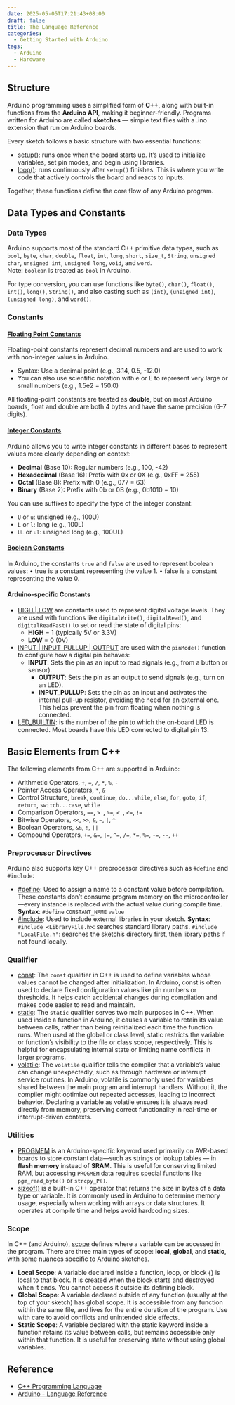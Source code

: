 ```yaml
---
date: 2025-05-05T17:21:43+08:00
draft: false
title: The Language Reference
categories: 
  - Getting Started with Arduino
tags:
  - Arduino
  - Hardware 
---
```

## Structure
Arduino programming uses a simplified form of **C++**, along with built-in functions from the **Arduino API**, making it beginner-friendly. Programs written for Arduino are called **sketches** — simple text files with a .ino extension that run on Arduino boards.

Every sketch follows a basic structure with two essential functions:
* [setup()](https://docs.arduino.cc/language-reference/en/structure/sketch/setup/): runs once when the board starts up. It’s used to initialize variables, set pin modes, and begin using libraries.
* [loop()](https://docs.arduino.cc/language-reference/en/structure/sketch/loop/): runs continuously after `setup()` finishes. This is where you write code that actively controls the board and reacts to inputs.

Together, these functions define the core flow of any Arduino program.

## Data Types and Constants

### Data Types
Arduino supports most of the standard C++ primitive data types, such as `bool`, `byte`, `char`, `double`, `float`, `int`, `long`, `short`, `size_t`, `String`, `unsigned char`, `unsigned int`, `unsigned long`, `void`, and `word`.  
Note: `boolean` is treated as `bool` in Arduino.

For type conversion, you can use functions like `byte()`, `char()`, `float()`, `int()`, `long()`, `String()`, and also casting such as `(int)`, `(unsigned int)`, `(unsigned long)`, and `word()`.

### Constants
#### [Floating Point Constants](https://docs.arduino.cc/language-reference/en/variables/constants/floatingPointConstants/)
Floating-point constants represent decimal numbers and are used to work with non-integer values in Arduino.
* Syntax: Use a decimal point (e.g., 3.14, 0.5, -12.0)
* You can also use scientific notation with e or E to represent very large or small numbers (e.g., 1.5e2 = 150.0)

All floating-point constants are treated as **double**, but on most Arduino boards, float and double are both 4 bytes and have the same precision (6–7 digits).

#### [Integer Constants](https://docs.arduino.cc/language-reference/en/variables/constants/integerConstants/)
Arduino allows you to write integer constants in different bases to represent values more clearly depending on context:
* **Decimal** (Base 10): Regular numbers (e.g., 100, -42)
* **Hexadecimal** (Base 16): Prefix with 0x or 0X (e.g., 0xFF = 255)
* **Octal** (Base 8): Prefix with 0 (e.g., 077 = 63)
* **Binary** (Base 2): Prefix with 0b or 0B (e.g., 0b1010 = 10)
  
You can use suffixes to specify the type of the integer constant:
* `U` or `u`: unsigned (e.g., 100U)
* `L` or `l`: long (e.g., 100L)
* `UL` or `ul`: unsigned long (e.g., 100UL)


#### [Boolean Constants](https://docs.arduino.cc/language-reference/en/variables/constants/trueFalse/)
In Arduino, the constants `true` and `false` are used to represent boolean values:
	•	true is a constant representing the value 1.
	•	false is a constant representing the value 0.


#### Arduino-specific Constants
* [HIGH | LOW](https://docs.arduino.cc/language-reference/en/variables/constants/highLow) are constants used to represent digital voltage levels. They are used with functions like `digitalWrite()`, `digitalRead()`, and `digitalReadFast()` to set or read the state of digital pins:
  * **HIGH** = 1 (typically 5V or 3.3V)
  * **LOW** = 0 (0V)
* [INPUT | INPUT_PULLUP | OUTPUT](https://docs.arduino.cc/language-reference/en/variables/constants/inputOutputPullup/) are used with the `pinMode()` function to configure how a digital pin behaves:
  * **INPUT**: Sets the pin as an input to read signals (e.g., from a button or sensor).
	* **OUTPUT**: Sets the pin as an output to send signals (e.g., turn on an LED).
	* **INPUT_PULLUP**: Sets the pin as an input and activates the internal pull-up resistor, avoiding the need for an external one. This helps prevent the pin from floating when nothing is connected.
* [LED_BUILTIN](https://docs.arduino.cc/language-reference/en/variables/constants/ledbuiltin/): is the number of the pin to which the on-board LED is connected. Most boards have this LED connected to digital pin 13.


## Basic Elements from C++
The following elements from C++ are supported in Arduino:
* Arithmetic Operators, `+`, `=`, `/`, `*`, `%`, `-`
* Pointer Access Operators, `*`, `&`
* Control Structure, `break`, `continue`, `do...while`, `else`, `for`, `goto`, `if`, `return`, `switch...case`, `while`
* Comparison Operators, `==`, `> `, `>=`, `< `, `<=`, `!=`
* Bitwise Operators, `<<`, `>>`, `&`, `~`, `|`, `^`
* Boolean Operators, `&&`, `!`, `||`
* Compound Operators, `+=`, `&=`, `|=`, `^=`, `/=`, `*=`, `%=`, `-=`, `--`, `++`

### Preprocessor Directives
Arduino also supports key C++ preprocessor directives such as `#define` and `#include`:

* [#define](https://docs.arduino.cc/language-reference/en/structure/further-syntax/define/): Used to assign a name to a constant value before compilation. These constants don’t consume program memory on the microcontroller—every instance is replaced with the actual value during compile time.
  **Syntax**: `#define` `CONSTANT_NAME` `value`
* [#include](https://docs.arduino.cc/language-reference/en/structure/further-syntax/include/): Used to include external libraries in your sketch.
  **Syntax**: 
  `#include <LibraryFile.h>`: searches standard library paths.
  `#include "LocalFile.h"`: searches the sketch’s directory first, then library paths if not found locally.

### Qualifier

* [const](https://docs.arduino.cc/language-reference/en/variables/variable-scope-qualifiers/const/): 
  The `const` qualifier in C++ is used to define variables whose values cannot be changed after initialization. In Arduino, const is often used to declare fixed configuration values like pin numbers or thresholds. It helps catch accidental changes during compilation and makes code easier to read and maintain. 
* [static](https://docs.arduino.cc/language-reference/en/variables/variable-scope-qualifiers/static/):
  The `static` qualifier serves two main purposes in C++. When used inside a function in Arduino, it causes a variable to retain its value between calls, rather than being reinitialized each time the function runs. When used at the global or class level, static restricts the variable or function’s visibility to the file or class scope, respectively. This is helpful for encapsulating internal state or limiting name conflicts in larger programs.
* [volatile](https://docs.arduino.cc/language-reference/en/variables/variable-scope-qualifiers/volatile/): 
  The `volatile` qualifier tells the compiler that a variable’s value can change unexpectedly, such as through hardware or interrupt service routines. In Arduino, volatile is commonly used for variables shared between the main program and interrupt handlers. Without it, the compiler might optimize out repeated accesses, leading to incorrect behavior. Declaring a variable as volatile ensures it is always read directly from memory, preserving correct functionality in real-time or interrupt-driven contexts.


### Utilities
* [PROGMEM](https://docs.arduino.cc/language-reference/en/variables/utilities/PROGMEM/) is an Arduino-specific keyword used primarily on AVR-based boards to store constant data—such as strings or lookup tables — in **flash memory** instead of **SRAM**. This is useful for conserving limited RAM, but accessing `PROGMEM` data requires special functions like `pgm_read_byte()` or `strcpy_P()`.
* [sizeof()](https://docs.arduino.cc/language-reference/en/variables/utilities/sizeof/) is a built-in C++ operator that returns the size in bytes of a data type or variable. It is commonly used in Arduino to determine memory usage, especially when working with arrays or data structures. It operates at compile time and helps avoid hardcoding sizes.


### Scope
In C++ (and Arduino), [scope](https://docs.arduino.cc/language-reference/en/variables/variable-scope-qualifiers/scope/) defines where a variable can be accessed in the program. There are three main types of scope: **local**, **global**, and **static**, with some nuances specific to Arduino sketches.
* **Local Scope**: A variable declared inside a function, loop, or block {} is local to that block. It is created when the block starts and destroyed when it ends. You cannot access it outside its defining block.
* **Global Scope**: A variable declared outside of any function (usually at the top of your sketch) has global scope. It is accessible from any function within the same file, and lives for the entire duration of the program. Use with care to avoid conflicts and unintended side effects.
* **Static Scope**: A variable declared with the static keyword inside a function retains its value between calls, but remains accessible only within that function. It is useful for preserving state without using global variables.


## Reference
* [C++ Programming Language](https://www.amazon.sg/dp/0321563840?ref=ppx_yo2ov_dt_b_fed_asin_title) 
* [Arduino - Language Reference](https://docs.arduino.cc/language-reference/#structure)


